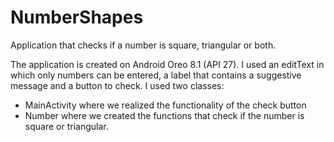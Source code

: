 # NumberShapes

Application that checks if a number is square, triangular or both.

The application is created on Android Oreo 8.1 (API 27). I used an editText in which only numbers can be entered, a label that contains a suggestive message and a button to check. I used two classes:
  - MainActivity where we realized the functionality of the check button
  - Number where we created the functions that check if the number is square or triangular.
